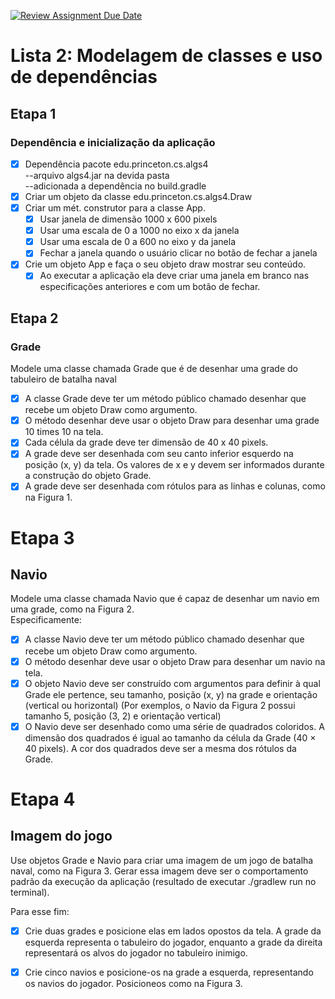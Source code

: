 [![Review Assignment Due Date](https://classroom.github.com/assets/deadline-readme-button-22041afd0340ce965d47ae6ef1cefeee28c7c493a6346c4f15d667ab976d596c.svg)](https://classroom.github.com/a/KKrNRA9P)  

# Lista 2: Modelagem de classes e uso de dependências   
## Etapa 1
### Dependência e inicialização da aplicação

 -[x] Dependência pacote edu.princeton.cs.algs4  
        --arquivo algs4.jar na devida pasta  
        --adicionada a dependência no build.gradle
 -[x] Criar um objeto da classe edu.princeton.cs.algs4.Draw  
 - [x] Criar um mét. construtor para a classe App. 
   - [x] Usar janela de dimensão 1000 x 600 pixels  
   - [x] Usar uma escala de 0 a 1000 no eixo x da janela  
   - [x] Usar uma escala de 0 a 600 no eixo y da janela  
   - [x] Fechar a janela quando o usuário clicar no botão de fechar a janela  
 -[x] Crie um objeto App e faça o seu objeto draw mostrar seu conteúdo.  
   - [x] Ao executar a aplicação ela deve criar uma janela em branco nas especificações anteriores e com um botão de fechar.  
## Etapa 2  
### Grade
Modele uma classe chamada Grade que é de desenhar uma grade do tabuleiro de batalha naval
-[x] A classe Grade deve ter um método público chamado desenhar que recebe um objeto Draw como argumento.  
-[x] O método desenhar deve usar o objeto Draw para desenhar uma grade 10 times 10 na tela.  
-[x] Cada célula da grade deve ter dimensão de 40 x 40 pixels.  
-[x] A grade deve ser desenhada com seu canto inferior esquerdo na posição (x, y) da tela. Os valores de x e y devem ser informados durante a construção do objeto Grade.  
-[x] A grade deve ser desenhada com rótulos para as linhas e colunas, como na Figura 1.  
# Etapa 3 
## Navio  
 Modele uma classe chamada Navio que é capaz de desenhar um navio em uma grade, como na Figura 2.  
 Especificamente:  
 -[x] A classe Navio deve ter um método público chamado desenhar que recebe um objeto Draw como argumento.
 -[x] O método desenhar deve usar o objeto Draw para desenhar um navio na tela.  
 -[x] O objeto Navio deve ser construído com argumentos para definir à qual Grade ele pertence, seu tamanho, posição (x, y) na grade e orientação (vertical ou horizontal) (Por exemplos, o Navio da Figura 2 possui tamanho 5, posição (3, 2) e orientação vertical)  
 -[x] O Navio deve ser desenhado como uma série de quadrados coloridos. A dimensão dos quadrados é igual ao tamanho da célula da Grade (40 × 40 pixels). A cor dos quadrados deve ser a mesma dos rótulos da Grade.  
  
# Etapa 4
## Imagem do jogo  
  Use objetos Grade e Navio para criar uma imagem de um jogo de batalha naval, como na Figura 3.
  Gerar essa imagem deve ser o comportamento padrão da execução da aplicação (resultado de executar
  ./gradlew run no terminal).  


Para esse fim:
-[x] Crie duas grades e posicione elas em lados opostos da tela. A grade da esquerda representa o
tabuleiro do jogador, enquanto a grade da direita representará os alvos do jogador no tabuleiro inimigo.
-[x] Crie cinco navios e posicione-os na grade a esquerda, representando os navios do jogador. Posicioneos como na Figura 3.
  


